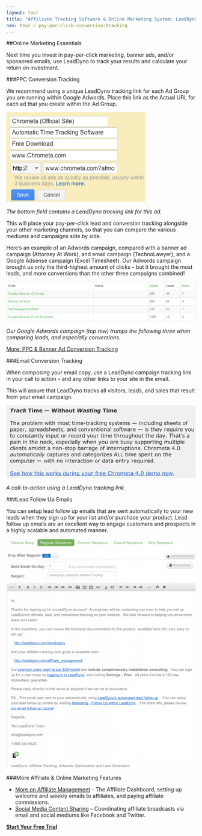 ```yaml
---
layout: tour
title: "Affiliate Tracking Software & Online Marketing System: LeadDyno"
nav: tour > pay-per-click-conversion-tracking
---
```

##Online Marketing Essentials

Next time you invest in pay-per-click marketing, banner ads, and/or sponsored emails, use LeadDyno to track your results and calculate your return on investment.

###PPC Conversion Tracking

We recommend using a unique LeadDyno tracking link for each Ad Group you are running within Google Adwords.  Place this link as the Actual URL for each ad that you create within the Ad Group.

![adwords_leaddyno](/img/adwords_leaddyno_pt4.png)

*The bottom field contains a LeadDyno tracking link for this ad.*

This will place your pay-per-click lead and conversion tracking alongside your other marketing channels, so that you can compare the various mediums and campaigns side by side.

Here’s an example of an Adwords campaign, compared with a banner ad campaign (Attorney At Work), and email campaign (TechnoLawyer), and a Google Adsense campaign (Excel Timesheet).  Our Adwords campaign brought us only the third-highest amount of clicks – but it brought the most leads, and more conversions than the other three campaigns combined!

![adwords_conversions](/img/adwords_conversions_pt4.png)

*Our Google Adwords campaign (top row) trumps the following three when comparing leads, and especially conversions.*

[More: PPC & Banner Ad Conversion Tracking](/tour/pay-per-click-tracking-software.html)

###Email Conversion Tracking

When composing your email copy, use a LeadDyno campaign tracking link in your call to action – and any other links to your site in the email.

This will assure that LeadDyno tracks all visitors, leads, and sales that result from your email campaign.

![email_call_to_action](/img/email_call_to_action_pt4.png)

*A call-to-action using a LeadDyno tracking link.*

###Lead Follow Up Emails

You can setup lead follow up emails that are sent automatically to your new leads when they sign up for your list and/or purchase your product. Lead follow up emails are an excellent way to engage customers and prospects in a highly scalable and automated manner.

![follow_up_email_from_leaddyno](/img/follow_up_email_from_leaddyno_pt4.png)

###More Affiliate & Online Marketing Features

* [More on Affiliate Management](/guide/affiliate-management.html) - The Affiliate Dashboard, setting up welcome and weekly emails to affiliates, and paying affiliate commissions.
* [Social Media Content Sharing](/tour/social-media-content-sharing.html) – Coordinating affiliate broadcasts via email and social mediums like Facebook and Twitter.

<div class="pagination-centered">
  <a class="btn btn-primary btn-large" href="https://app.leaddyno.com/signup">
    <strong>Start Your Free Trial</strong>
  </a>
</div>